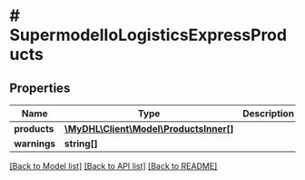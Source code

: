 # # SupermodelIoLogisticsExpressProducts

## Properties

Name | Type | Description | Notes
------------ | ------------- | ------------- | -------------
**products** | [**\MyDHL\Client\Model\ProductsInner[]**](ProductsInner.md) |  |
**warnings** | **string[]** |  | [optional]

[[Back to Model list]](../../README.md#models) [[Back to API list]](../../README.md#endpoints) [[Back to README]](../../README.md)
